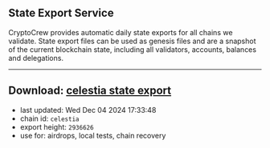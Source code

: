 ## State Export Service
CryptoCrew provides automatic daily state exports for all chains we validate. State export files can be used as genesis files and are a snapshot of the current blockchain state, including all validators, accounts, balances and delegations.

---
**Download: [celestia state export](https://dl-eu2.ccvalidators.com/SERVICE/celestia/celestia_export_2936626.json)**
---

- last updated: Wed Dec 04 2024 17:33:48
- chain id: `celestia`
- export height: `2936626`
- use for: airdrops, local tests, chain recovery
